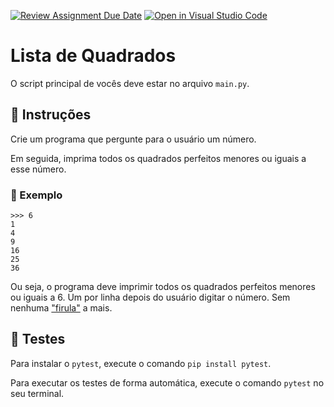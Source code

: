 [![Review Assignment Due Date](https://classroom.github.com/assets/deadline-readme-button-8d59dc4de5201274e310e4c54b9627a8934c3b88527886e3b421487c677d23eb.svg)](https://classroom.github.com/a/szrh6HAP)
[![Open in Visual Studio Code](https://classroom.github.com/assets/open-in-vscode-c66648af7eb3fe8bc4f294546bfd86ef473780cde1dea487d3c4ff354943c9ae.svg)](https://classroom.github.com/online_ide?assignment_repo_id=10773456&assignment_repo_type=AssignmentRepo)
# Lista de Quadrados

O script principal de vocês deve estar no arquivo `main.py`.

## 📝 Instruções

Crie um programa que pergunte para o usuário um número.

Em seguida, imprima todos os quadrados perfeitos menores ou iguais a esse número.

### 📝 Exemplo

```
>>> 6
1
4
9
16
25
36
```

Ou seja, o programa deve imprimir todos os quadrados perfeitos menores ou iguais a 6.
Um por linha depois do usuário digitar o número.
Sem nenhuma ["firula"](https://www.dicio.com.br/firula/) a mais.

## 🧪 Testes

Para instalar o `pytest`, execute o comando `pip install pytest`.

Para executar os testes de forma automática, execute o comando `pytest` no seu terminal.
